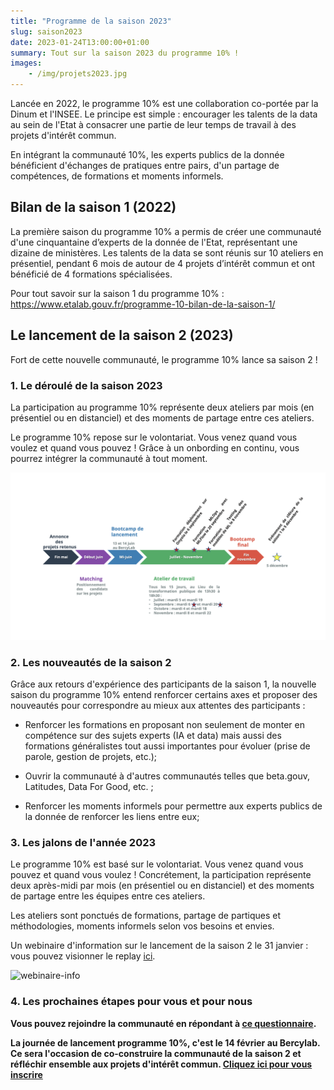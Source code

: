 ```yaml
---
title: "Programme de la saison 2023"
slug: saison2023
date: 2023-01-24T13:00:00+01:00
summary: Tout sur la saison 2023 du programme 10% !
images: 
    - /img/projets2023.jpg
---
```


Lancée en 2022, le programme 10% est une collaboration co-portée par la Dinum et l'INSEE. Le principe est simple : encourager les talents de la data au sein de l'Etat à consacrer une partie de leur temps de travail à des projets d'intérêt commun. 

En intégrant la communauté 10%, les experts publics de la donnée bénéficient d'échanges de pratiques entre pairs, d'un partage de compétences, de formations et moments informels. 


## Bilan de la saison 1 (2022)

La première saison du programme 10% a permis de créer une communauté d'une cinquantaine d’experts de la donnée de l'Etat, représentant une dizaine de ministères. Les talents de la data se sont réunis sur 10 ateliers en présentiel, pendant 6 mois de autour de 4 projets d’intérêt commun et ont bénéficié de 4 formations spécialisées. 

Pour tout savoir sur la saison 1 du programme 10% : https://www.etalab.gouv.fr/programme-10-bilan-de-la-saison-1/

## Le lancement de la saison 2 (2023)

Fort de cette nouvelle communauté, le programme 10% lance sa saison 2 !

### 1. Le déroulé de la saison 2023

La participation au programme 10% représente deux ateliers par mois (en présentiel ou en distanciel) et des moments de partage entre ces ateliers. 

Le programme 10% repose sur le volontariat. Vous venez quand vous voulez et quand vous pouvez ! Grâce à un onbording en continu, vous pourrez intégrer la communauté à tout moment. 

<img src="/img/calendrier.png" alt="Calendrier" width="800"/>

### 2. Les nouveautés de la saison 2

Grâce aux retours d'expérience des participants de la saison 1, la nouvelle saison du programme 10% entend renforcer certains axes et proposer des nouveautés pour correspondre au mieux aux attentes des participants :

* Renforcer les formations en proposant non seulement de monter en compétence sur des sujets experts (IA et data) mais aussi des formations généralistes tout aussi importantes pour évoluer (prise de parole, gestion de projets, etc.);

* Ouvrir la communauté à d'autres communautés telles que beta.gouv, Latitudes, Data For Good, etc. ;

* Renforcer les moments informels pour permettre aux experts publics de la donnée de renforcer les liens entre eux;

### 3. Les jalons de l'année 2023

Le programme 10% est basé sur le volontariat. Vous venez quand vous pouvez et quand vous voulez ! Concrétement, la participation représente deux après-midi par mois (en présentiel ou en distanciel) et des moments de partage entre les équipes entre ces ateliers.

Les ateliers sont ponctués de formations, partage de partiques et méthodologies, moments informels selon vos besoins et envies. 

Un webinaire d'information sur le lancement de la saison 2 le 31 janvier : vous pouvez visionner le replay [ici](https://bbb-dinum-scalelite.visio.education.fr/playback/presentation/2.3/871ab1ad6290d683201d2996582dffe96174d9a6-1675177245109). 

<img src="/img/webinaire-info.png" alt="webinaire-info" width="800"/>

### 4. Les prochaines étapes pour vous et pour nous

**Vous pouvez rejoindre la communauté en répondant à [ce questionnaire](https://framaforms.org/rejoindre-le-programme-10-pour-cent-session-2023-1674643585).**

**La journée de lancement programme 10%, c'est le 14 février au Bercylab. Ce sera l'occasion de co-construire la communauté de la saison 2 et réfléchir ensemble aux projets d'intérêt commun. [Cliquez ici pour vous inscrire](https://www.eventbrite.fr/e/billets-programme-10-journee-de-lancement-de-la-saison-2-530340070427)**
